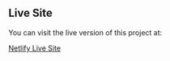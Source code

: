 ## Live Site

You can visit the live version of this project at:

[Netlify Live Site](https://66e74967985c3f529e72461b--assainment8-project.netlify.app/)
